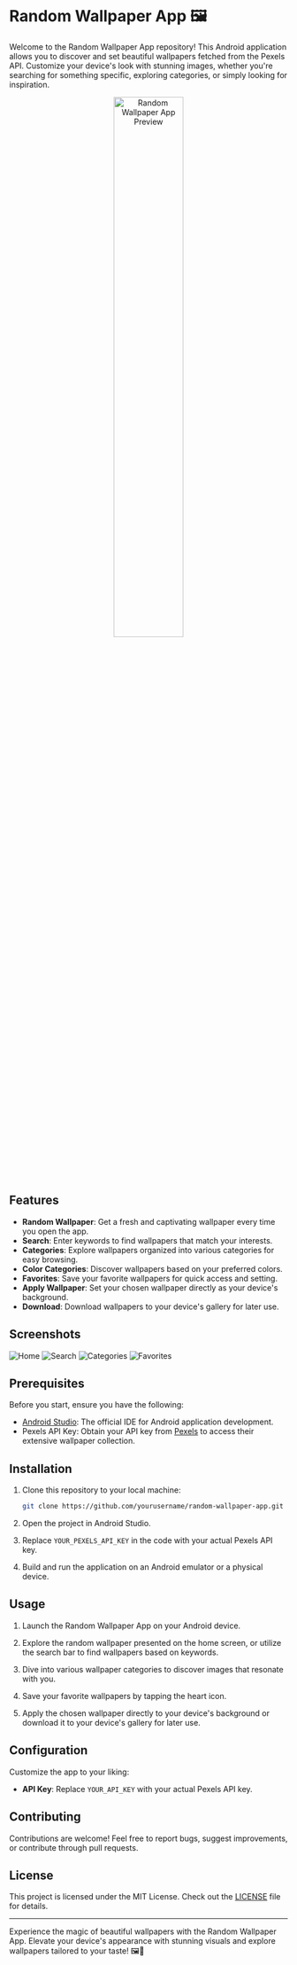 # Random Wallpaper App 🖼️

Welcome to the Random Wallpaper App repository! This Android application allows you to discover and set beautiful wallpapers fetched from the Pexels API. Customize your device's look with stunning images, whether you're searching for something specific, exploring categories, or simply looking for inspiration.

<p align="center">
  <img src="screenshots/app_preview.png" alt="Random Wallpaper App Preview" width="50%">
</p>

## Features

- **Random Wallpaper**: Get a fresh and captivating wallpaper every time you open the app.
- **Search**: Enter keywords to find wallpapers that match your interests.
- **Categories**: Explore wallpapers organized into various categories for easy browsing.
- **Color Categories**: Discover wallpapers based on your preferred colors.
- **Favorites**: Save your favorite wallpapers for quick access and setting.
- **Apply Wallpaper**: Set your chosen wallpaper directly as your device's background.
- **Download**: Download wallpapers to your device's gallery for later use.

## Screenshots

![Home](screenshots/screenshot_home.png)
![Search](screenshots/screenshot_search.png)
![Categories](screenshots/screenshot_categories.png)
![Favorites](screenshots/screenshot_favorites.png)

## Prerequisites

Before you start, ensure you have the following:

- [Android Studio](https://developer.android.com/studio): The official IDE for Android application development.
- Pexels API Key: Obtain your API key from [Pexels](https://www.pexels.com/api/) to access their extensive wallpaper collection.

## Installation

1. Clone this repository to your local machine:

    ```bash
    git clone https://github.com/yourusername/random-wallpaper-app.git
    ```

2. Open the project in Android Studio.

3. Replace `YOUR_PEXELS_API_KEY` in the code with your actual Pexels API key.

4. Build and run the application on an Android emulator or a physical device.

## Usage

1. Launch the Random Wallpaper App on your Android device.

2. Explore the random wallpaper presented on the home screen, or utilize the search bar to find wallpapers based on keywords.

3. Dive into various wallpaper categories to discover images that resonate with you.

4. Save your favorite wallpapers by tapping the heart icon.

5. Apply the chosen wallpaper directly to your device's background or download it to your device's gallery for later use.

## Configuration

Customize the app to your liking:

- **API Key**: Replace `YOUR_API_KEY` with your actual Pexels API key.

## Contributing

Contributions are welcome! Feel free to report bugs, suggest improvements, or contribute through pull requests.

## License

This project is licensed under the MIT License. Check out the [LICENSE](LICENSE) file for details.

---

Experience the magic of beautiful wallpapers with the Random Wallpaper App. Elevate your device's appearance with stunning visuals and explore wallpapers tailored to your taste! 🖼️🌈
